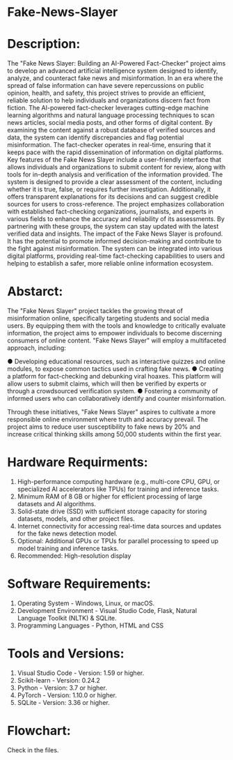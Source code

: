 # Fake-News-Slayer

# Description:
The "Fake News Slayer: Building an AI-Powered Fact-Checker" project aims to develop an advanced artificial intelligence system designed to identify, analyze, and counteract fake news and misinformation. In an era where the spread of false information can have severe repercussions on public opinion, health, and safety, this project strives to provide an efficient, reliable solution to help
individuals and organizations discern fact from fiction. The AI-powered fact-checker leverages cutting-edge machine learning algorithms and natural language processing techniques to scan news articles, social media posts, and other forms of digital content. By examining the content against a robust database of verified sources and data, the system can identify discrepancies and flag potential misinformation. The fact-checker operates in real-time, ensuring that it keeps pace with the rapid dissemination of information on digital platforms. Key features of the Fake News Slayer include a user-friendly interface that allows individuals and organizations to submit content for review, along with tools for in-depth analysis and verification of the information provided. The system is designed to provide a clear assessment of the content, including whether it is true, false, or requires further investigation. Additionally, it offers transparent explanations for its decisions and can suggest credible sources for users to cross-reference. The project emphasizes collaboration with established fact-checking organizations, journalists, and experts in various fields to enhance the accuracy and reliability of its assessments. By partnering with these groups, the system can stay updated with the latest verified data and insights. The impact of the Fake News Slayer is profound. It has the potential to promote informed decision-making and contribute to the fight against misinformation. The system can be integrated into various digital platforms, providing real-time fact-checking capabilities to users and helping to establish a safer, more reliable online information ecosystem. 

# Abstarct:
The "Fake News Slayer" project tackles the growing threat of misinformation online, specifically targeting students and social media users. By equipping them with the tools and knowledge to critically evaluate information, the project aims to empower individuals to become discerning consumers of online content. "Fake News Slayer" will employ a multifaceted approach, including:

● Developing educational resources, such as interactive quizzes and
online modules, to expose common tactics used in crafting fake news.
● Creating a platform for fact-checking and debunking viral hoaxes.
This platform will allow users to submit claims, which will then be
verified by experts or through a crowdsourced verification system.
● Fostering a community of informed users who can collaboratively
identify and counter misinformation.

Through these initiatives, "Fake News Slayer" aspires to cultivate a more responsible online environment where truth and accuracy prevail. The project aims to reduce user susceptibility to fake news by 20% and increase critical thinking skills among 50,000 students within the first year.

# Hardware Requirments:
1. High-performance computing hardware (e.g., multi-core CPU, GPU, or specialized AI accelerators like TPUs) for training and inference tasks.
2. Minimum RAM of 8 GB or higher for efficient processing of large datasets and AI algorithms.
3. Solid-state drive (SSD) with sufficient storage capacity for storing datasets, models, and other project files.
4. Internet connectivity for accessing real-time data sources and updates for the fake news detection model.
5. Optional: Additional GPUs or TPUs for parallel processing to speed up model training and inference tasks.
6. Recommended: High-resolution display

# Software Requirements:
1. Operating System - Windows, Linux, or macOS.
2. Development Environment - Visual Studio Code, Flask, Natural Language Toolkit (NLTK) & SQLite.
3. Programming Languages - Python, HTML and CSS

# Tools and Versions:
1. Visual Studio Code - Version: 1.59 or higher.
2. Scikit-learn - Version: 0.24.2
3. Python - Version: 3.7 or higher.
4. PyTorch - Version: 1.10.0 or higher.
5. SQLite - Version: 3.36 or higher.

# Flowchart:
Check in the files.
